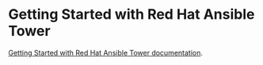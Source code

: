 # Getting Started with Red Hat Ansible Tower

[Getting Started with Red Hat Ansible Tower documentation](getting_started_ansible_tower.adoc).
